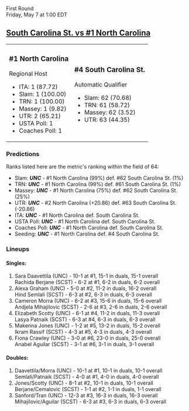 First Round  
Friday, May 7 at 1:00 EDT
## [South Carolina St. vs #1 North Carolina](https://www.ncaa.com/game/5833647) 

<table><tr><td>  

### #1 North Carolina  

Regional Host  
- ITA: 1 (87.72)  
- Slam: 1 (100.00)  
- TRN: 1 (100.00)  
- Massey: 1 (9.82)  
- UTR: 2 (65.21)  
- USTA Poll: 1  
- Coaches Poll: 1  

</td><td>  

### #4 South Carolina St.  

Automatic Qualifier  
- Slam: 62 (70.68)  
- TRN: 61 (58.72)  
- Massey: 62 (3.52)  
- UTR: 63 (44.35)  

</td></tr></table>  

 ### Predictions  

Ranks listed here are the metric's ranking within the field of 64:  
- Slam: ***UNC*** - #1 North Carolina (99%) def. #62 South Carolina St. (1%)  
- TRN: ***UNC*** - #1 North Carolina (99%) def. #61 South Carolina St. (1%)  
- Massey: ***UNC*** - #1 North Carolina (75%) def. #62 South Carolina St. (25%)  
- UTR: ***UNC*** - #2 North Carolina (+20.86) def. #63 South Carolina St. (-20.86)  
- ITA: ***UNC*** - #1 North Carolina def. South Carolina St.  
- USTA Poll: ***UNC*** - #1 North Carolina def. South Carolina St.  
- Coaches Poll: ***UNC*** - #1 North Carolina def. South Carolina St.  
- Seeding: ***UNC*** - #1 North Carolina def. #4 South Carolina St.  

 ### Lineups  

 #### Singles:  
1. Sara Daavettila (UNC) - 10-1 at #1, 15-1 in duals, 15-1 overall  
  Rachida Berjane (SCST) - 6-2 at #1, 6-2 in duals, 6-2 overall
2. Alexa Graham (UNC) - 5-0 at #2, 11-2 in duals, 16-2 overall  
  Hind Semlali (SCST) - 6-3 at #2, 6-3 in duals, 6-3 overall
3. Cameron Morra (UNC) - 6-2 at #3, 15-6 in duals, 15-6 overall  
  Andjela Mihajilovic (SCST) - 2-6 at #3, 2-6 in duals, 2-6 overall
4. Elizabeth Scotty (UNC) - 6-1 at #4, 11-2 in duals, 11-3 overall  
  Lasya Patnaik (SCST) - 6-3 at #4, 6-3 in duals, 6-3 overall
5. Makenna Jones (UNC) - 1-2 at #5, 13-2 in duals, 15-2 overall  
  Ikram Rassif (SCST) - 4-3 at #5, 4-3 in duals, 4-3 overall
6. Fiona Crawley (UNC) - 3-0 at #6, 23-0 in duals, 25-0 overall  
  Anabel Aguilar (SCST) - 3-1 at #6, 3-1 in duals, 3-1 overall

 #### Doubles:  
1. Daavettila/Morra (UNC) - 10-1 at #1, 10-1 in duals, 10-1 overall  
  Semlali/Patnaik (SCST) - 4-0 at #1, 4-0 in duals, 4-0 overall
2. Jones/Scotty (UNC) - 8-1 at #2, 10-1 in duals, 10-1 overall  
  Berjane/Cemalovic (SCST) - 1-1 at #2, 1-1 in duals, 1-1 overall
3. Sanford/Tran (UNC) - 12-3 at #3, 16-3 in duals, 16-3 overall  
  Mihajilovic/Aguilar (SCST) - 6-3 at #3, 6-3 in duals, 6-3 overall